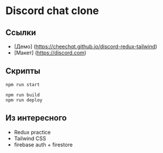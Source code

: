 # Discord chat clone

## Ссылки

- [Демо] (https://cheechqt.github.io/discord-redux-tailwind)
- [Макет] (https://discord.com)

## Скрипты

```
npm run start
```
```
npm run build
npm run deploy
```

## Из интересного

- Redux practice
- Tailwind CSS
- firebase auth + firestore
